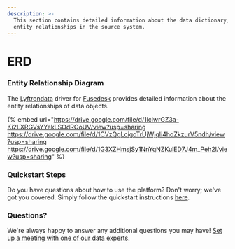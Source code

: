 ```yaml
---
description: >-
  This section contains detailed information about the data dictionary, and
  entity relationships in the source system.
---
```


# ERD

### Entity Relationship Diagram

The [Lyftrondata](https://www.lyftrondata.com/) driver for [Fusedesk](None/) provides detailed information about the entity relationships of data objects.

{% embed url="https://drive.google.com/file/d/1lclwrGZ3a-Ki2LXRGVsYYekLSOdROoUV/view?usp=sharing
https://drive.google.com/file/d/1CVzQgLcigoTrUjWjqIi4hoZkzurV5ndh/view?usp=sharing 
https://drive.google.com/file/d/1G3XZHmsjSy1NnYqNZKulED7J4m_Peh2l/view?usp=sharing" %}
### Quickstart Steps

Do you have questions about how to use the platform? Don't worry; we've got you covered. Simply follow the quickstart instructions [here](../../../../quickstart-steps.md).

### Questions? <a href="#questions" id="questions"></a>

We're always happy to answer any additional questions you may have! [Set up a meeting with one of our data experts.](https://www.lyftrondata.com/book-a-meeting/)


